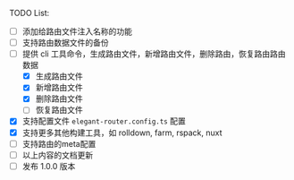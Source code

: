 TODO List:

- [ ] 添加给路由文件注入名称的功能
- [ ] 支持路由数据文件的备份
- [ ] 提供 cli 工具命令，生成路由文件，新增路由文件，删除路由，恢复路由路由数据
     - [x] 生成路由文件
     - [x] 新增路由文件
     - [x] 删除路由文件
     - [ ] 恢复路由文件
- [x] 支持配置文件 `elegant-router.config.ts` 配置
- [x] 支持更多其他构建工具，如 rolldown, farm, rspack, nuxt
- [ ] 支持路由的meta配置
- [ ] 以上内容的文档更新
- [ ] 发布 1.0.0 版本